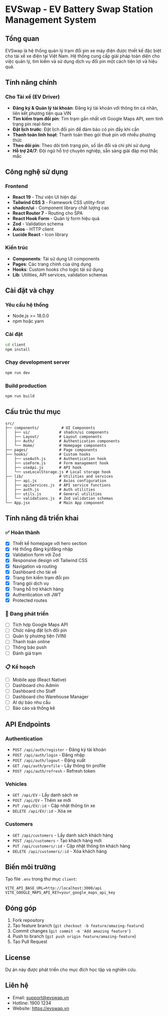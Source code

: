 # EVSwap - EV Battery Swap Station Management System

## Tổng quan

EVSwap là hệ thống quản lý trạm đổi pin xe máy điện được thiết kế đặc biệt cho tài xế xe điện tại Việt Nam. Hệ thống cung cấp giải pháp toàn diện cho việc quản lý, tìm kiếm và sử dụng dịch vụ đổi pin một cách tiện lợi và hiệu quả.

## Tính năng chính

### Cho Tài xế (EV Driver)
- **Đăng ký & Quản lý tài khoản**: Đăng ký tài khoản với thông tin cá nhân, liên kết phương tiện qua VIN
- **Tìm kiếm trạm đổi pin**: Tìm trạm gần nhất với Google Maps API, xem tình trạng pin real-time
- **Đặt lịch trước**: Đặt lịch đổi pin để đảm bảo có pin đầy khi cần
- **Thanh toán linh hoạt**: Thanh toán theo gói thuê pin với nhiều phương thức
- **Theo dõi pin**: Theo dõi tình trạng pin, số lần đổi và chi phí sử dụng
- **Hỗ trợ 24/7**: Đội ngũ hỗ trợ chuyên nghiệp, sẵn sàng giải đáp mọi thắc mắc

## Công nghệ sử dụng

### Frontend
- **React 19** - Thư viện UI hiện đại
- **Tailwind CSS 3** - Framework CSS utility-first
- **shadcn/ui** - Component library chất lượng cao
- **React Router 7** - Routing cho SPA
- **React Hook Form** - Quản lý form hiệu quả
- **Zod** - Validation schema
- **Axios** - HTTP client
- **Lucide React** - Icon library

### Kiến trúc
- **Components**: Tái sử dụng UI components
- **Pages**: Các trang chính của ứng dụng
- **Hooks**: Custom hooks cho logic tái sử dụng
- **Lib**: Utilities, API services, validation schemas

## Cài đặt và chạy

### Yêu cầu hệ thống
- Node.js >= 18.0.0
- npm hoặc yarn

### Cài đặt
```bash
cd client
npm install
```

### Chạy development server
```bash
npm run dev
```

### Build production
```bash
npm run build
```

## Cấu trúc thư mục

```
src/
├── components/          # UI Components
│   ├── ui/             # shadcn/ui components
│   ├── Layout/         # Layout components
│   ├── Auth/           # Authentication components
│   └── Home/           # Homepage components
├── pages/              # Page components
├── hooks/              # Custom hooks
│   ├── useAuth.js      # Authentication hook
│   ├── useForm.js      # Form management hook
│   ├── useApi.js       # API hook
│   └── useLocalStorage.js # Local storage hook
├── lib/                # Utilities and services
│   ├── api.js          # Axios configuration
│   ├── apiServices.js  # API service functions
│   ├── auth.js         # Auth utilities
│   ├── utils.js        # General utilities
│   └── validations.js  # Zod validation schemas
└── App.jsx             # Main App component
```

## Tính năng đã triển khai

### ✅ Hoàn thành
- [x] Thiết kế homepage với hero section
- [x] Hệ thống đăng ký/đăng nhập
- [x] Validation form với Zod
- [x] Responsive design với Tailwind CSS
- [x] Navigation và routing
- [x] Dashboard cho tài xế
- [x] Trang tìm kiếm trạm đổi pin
- [x] Trang gói dịch vụ
- [x] Trang hỗ trợ khách hàng
- [x] Authentication với JWT
- [x] Protected routes

### 🚧 Đang phát triển
- [ ] Tích hợp Google Maps API
- [ ] Chức năng đặt lịch đổi pin
- [ ] Quản lý phương tiện (VIN)
- [ ] Thanh toán online
- [ ] Thông báo push
- [ ] Đánh giá trạm

### 📋 Kế hoạch
- [ ] Mobile app (React Native)
- [ ] Dashboard cho Admin
- [ ] Dashboard cho Staff
- [ ] Dashboard cho Warehouse Manager
- [ ] AI dự báo nhu cầu
- [ ] Báo cáo và thống kê

## API Endpoints

### Authentication
- `POST /api/auth/register` - Đăng ký tài khoản
- `POST /api/auth/login` - Đăng nhập
- `POST /api/auth/logout` - Đăng xuất
- `GET /api/auth/profile` - Lấy thông tin profile
- `POST /api/auth/refresh` - Refresh token

### Vehicles
- `GET /api/EV` - Lấy danh sách xe
- `POST /api/EV` - Thêm xe mới
- `PUT /api/EV/:id` - Cập nhật thông tin xe
- `DELETE /api/EV/:id` - Xóa xe

### Customers
- `GET /api/customers` - Lấy danh sách khách hàng
- `POST /api/customers` - Tạo khách hàng mới
- `PUT /api/customers/:id` - Cập nhật thông tin khách hàng
- `DELETE /api/customers/:id` - Xóa khách hàng

## Biến môi trường

Tạo file `.env` trong thư mục `client`:

```env
VITE_API_BASE_URL=http://localhost:3000/api
VITE_GOOGLE_MAPS_API_KEY=your_google_maps_api_key
```

## Đóng góp

1. Fork repository
2. Tạo feature branch (`git checkout -b feature/amazing-feature`)
3. Commit changes (`git commit -m 'Add amazing feature'`)
4. Push to branch (`git push origin feature/amazing-feature`)
5. Tạo Pull Request

## License

Dự án này được phát triển cho mục đích học tập và nghiên cứu.

## Liên hệ

- Email: support@evswap.vn
- Hotline: 1900 1234
- Website: https://evswap.vn
